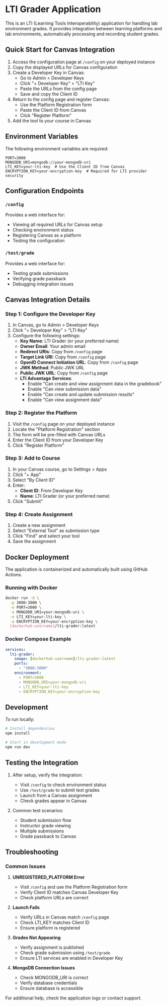 # LTI Grader Application

This is an LTI (Learning Tools Interoperability) application for handling lab environment grades. It provides integration between learning platforms and lab environments, automatically processing and recording student grades.

## Quick Start for Canvas Integration

1. Access the configuration page at `/config` on your deployed instance
2. Copy the displayed URLs for Canvas configuration
3. Create a Developer Key in Canvas:
   - Go to Admin > Developer Keys
   - Click "+ Developer Key" > "LTI Key"
   - Paste the URLs from the config page
   - Save and copy the Client ID
4. Return to the config page and register Canvas:
   - Use the Platform Registration form
   - Paste the Client ID from Canvas
   - Click "Register Platform"
5. Add the tool to your course in Canvas

## Environment Variables

The following environment variables are required:

```
PORT=3000
MONGODB_URI=mongodb://your-mongodb-uri
LTI_KEY=your-lti-key  # Use the Client ID from Canvas
ENCRYPTION_KEY=your-encryption-key  # Required for LTI provider security
```

## Configuration Endpoints

### `/config`
Provides a web interface for:
- Viewing all required URLs for Canvas setup
- Checking environment status
- Registering Canvas as a platform
- Testing the configuration

### `/test/grade`
Provides a web interface for:
- Testing grade submissions
- Verifying grade passback
- Debugging integration issues

## Canvas Integration Details

### Step 1: Configure the Developer Key

1. In Canvas, go to Admin > Developer Keys
2. Click "+ Developer Key" > "LTI Key"
3. Configure the following settings:
   - **Key Name**: LTI Grader (or your preferred name)
   - **Owner Email**: Your admin email
   - **Redirect URIs**: Copy from `/config` page
   - **Target Link URI**: Copy from `/config` page
   - **OpenID Connect Initiation URL**: Copy from `/config` page
   - **JWK Method**: Public JWK URL
   - **Public JWK URL**: Copy from `/config` page
   - **LTI Advantage Services**:
     - Enable "Can create and view assignment data in the gradebook"
     - Enable "Can view submission data"
     - Enable "Can create and update submission results"
     - Enable "Can view assignment data"

### Step 2: Register the Platform

1. Visit the `/config` page on your deployed instance
2. Locate the "Platform Registration" section
3. The form will be pre-filled with Canvas URLs
4. Enter the Client ID from your Developer Key
5. Click "Register Platform"

### Step 3: Add to Course

1. In your Canvas course, go to Settings > Apps
2. Click "+ App"
3. Select "By Client ID"
4. Enter:
   - **Client ID**: From Developer Key
   - **Name**: LTI Grader (or your preferred name)
5. Click "Submit"

### Step 4: Create Assignment

1. Create a new assignment
2. Select "External Tool" as submission type
3. Click "Find" and select your tool
4. Save the assignment

## Docker Deployment

The application is containerized and automatically built using GitHub Actions.

### Running with Docker

```bash
docker run -d \
  -p 3000:3000 \
  -e PORT=3000 \
  -e MONGODB_URI=your-mongodb-uri \
  -e LTI_KEY=your-lti-key \
  -e ENCRYPTION_KEY=your-encryption-key \
  [dockerhub-username]/lti-grader:latest
```

### Docker Compose Example

```yaml
services:
  lti-grader:
    image: [dockerhub-username]/lti-grader:latest
    ports:
      - "3000:3000"
    environment:
      - PORT=3000
      - MONGODB_URI=your-mongodb-uri
      - LTI_KEY=your-lti-key
      - ENCRYPTION_KEY=your-encryption-key
```

## Development

To run locally:

```bash
# Install dependencies
npm install

# Start in development mode
npm run dev
```

## Testing the Integration

1. After setup, verify the integration:
   - Visit `/config` to check environment status
   - Use `/test/grade` to submit test grades
   - Launch from a Canvas assignment
   - Check grades appear in Canvas

2. Common test scenarios:
   - Student submission flow
   - Instructor grade viewing
   - Multiple submissions
   - Grade passback to Canvas

## Troubleshooting

### Common Issues

1. **UNREGISTERED_PLATFORM Error**
   - Visit `/config` and use the Platform Registration form
   - Verify Client ID matches Canvas Developer Key
   - Check platform URLs are correct

2. **Launch Fails**
   - Verify URLs in Canvas match `/config` page
   - Check LTI_KEY matches Client ID
   - Ensure platform is registered

3. **Grades Not Appearing**
   - Verify assignment is published
   - Check grade submission using `/test/grade`
   - Ensure LTI services are enabled in Developer Key

4. **MongoDB Connection Issues**
   - Check MONGODB_URI is correct
   - Verify database credentials
   - Ensure database is accessible

For additional help, check the application logs or contact support.
